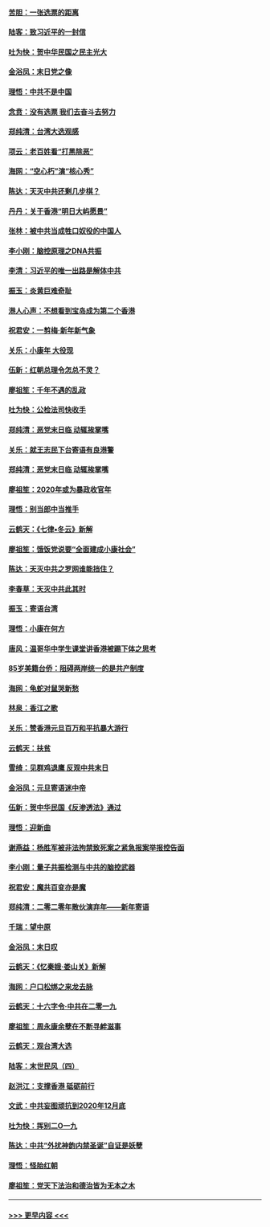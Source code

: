#### [苦胆：一张选票的距离](../pages/nsc993/n11788914.md?t=01131033) 
#### [陆客：致习近平的一封信](../pages/nsc993/n11788867.md?t=01131033) 
#### [吐为快：贺中华民国之民主光大](../pages/nsc993/n11788618.md?t=01131033) 
#### [金浴凤：末日党之像](../pages/nsc993/n11787475.md?t=01131033) 
#### [理悟：中共不是中国](../pages/nsc993/n11787463.md?t=01131033) 
#### [念贲：没有选票  我们去奋斗去努力](../pages/nsc993/n11787398.md?t=01131033) 
#### [郑纯清：台湾大选观感](../pages/nsc993/n11786210.md?t=01131033) 
#### [项云：老百姓看“打黑除恶”](../pages/nsc993/n11785398.md?t=01131033) 
#### [海网：“空心朽”演“核心秀”](../pages/nsc993/n11783874.md?t=01131033) 
#### [陈达：天灭中共还剩几步棋？](../pages/nsc993/n11783719.md?t=01131033) 
#### [丹丹：关于香港“明日大屿愿景”](../pages/nsc993/n11783273.md?t=01131033) 
#### [张林：被中共当成牲口奴役的中国人](../pages/nsc993/n11782397.md?t=01131033) 
#### [李小刚：脑控原理之DNA共振](../pages/nsc993/n11780962.md?t=01131033) 
#### [李清：习近平的唯一出路是解体中共](../pages/nsc993/n11780866.md?t=01131033) 
#### [振玉：炎黄巨难奇耻](../pages/nsc993/n11779632.md?t=01131033) 
#### [港人心声：不想看到宝岛成为第二个香港](../pages/nsc993/n11778817.md?t=01131033) 
#### [祝君安：一剪梅‧新年新气象](../pages/nsc993/n11776340.md?t=01131033) 
#### [关乐：小康年 大役现](../pages/nsc993/n11774213.md?t=01131033) 
#### [伍新：红朝总理令怎总不灵？](../pages/nsc993/n11770813.md?t=01131033) 
#### [廖祖笙：千年不遇的乱政](../pages/nsc993/n11770373.md?t=01131033) 
#### [吐为快：公检法司快收手](../pages/nsc993/n11770359.md?t=01131033) 
#### [郑纯清：恶党末日临 动辄挨掌嘴](../pages/nsc993/n11769912.md?t=01131033) 
#### [关乐：就王志民下台寄语有良港警](../pages/nsc993/n11769903.md?t=01131033) 
#### [郑纯清：恶党末日临 动辄挨掌嘴](../pages/nsc993/n11769356.md?t=01131033) 
#### [廖祖笙：2020年或为暴政收官年](../pages/nsc993/n11768216.md?t=01131033) 
#### [理悟：别当郎中当推手](../pages/nsc993/n11768243.md?t=01131033) 
#### [云鹤天：《七律▪冬云》新解](../pages/nsc993/n11768204.md?t=01131033) 
#### [廖祖笙：饿饭党说要“全面建成小康社会”](../pages/nsc993/n11767482.md?t=01131033) 
#### [陈达：天灭中共之罗网谁能挡住？](../pages/nsc993/n11767465.md?t=01131033) 
#### [李春草：天灭中共此其时](../pages/nsc993/n11767452.md?t=01131033) 
#### [振玉：寄语台湾](../pages/nsc993/n11767432.md?t=01131033) 
#### [理悟：小康在何方](../pages/nsc993/n11767394.md?t=01131033) 
#### [唐风：温哥华中学生课堂讲香港被踢下体之思考](../pages/nsc993/n11766848.md?t=01131033) 
#### [85岁美籍台侨：阻碍两岸统一的是共产制度](../pages/nsc993/n11765043.md?t=01131033) 
#### [海网：龟蛇对鼠哭新愁](../pages/nsc993/n11764895.md?t=01131033) 
#### [林泉：香江之歌](../pages/nsc993/n11764415.md?t=01131033) 
#### [关乐：赞香港元旦百万和平抗暴大游行](../pages/nsc993/n11764382.md?t=01131033) 
#### [云鹤天：扶贫](../pages/nsc993/n11764245.md?t=01131033) 
#### [雪绮：见群鸡退鹰  反观中共末日](../pages/nsc993/n11762112.md?t=01131033) 
#### [金浴凤：元旦寄语迷中帝](../pages/nsc993/n11761788.md?t=01131033) 
#### [伍新：贺中华民国《反渗透法》通过](../pages/nsc993/n11761994.md?t=01131033) 
#### [理悟：迎新曲](../pages/nsc993/n11761152.md?t=01131033) 
#### [谢燕益：杨胜军被非法拘禁致死案之紧急报案举报控告函](../pages/nsc993/n11756134.md?t=01131033) 
#### [李小刚：量子共振检测与中共的脑控武器](../pages/nsc993/n11754518.md?t=01131033) 
#### [祝君安：魔共百变亦是魔](../pages/nsc993/n11754469.md?t=01131033) 
#### [郑纯清：二零二零年散伙演弃年——新年寄语](../pages/nsc993/n11754195.md?t=01131033) 
#### [千瑞：望中原](../pages/nsc993/n11754159.md?t=01131033) 
#### [金浴凤：末日叹](../pages/nsc993/n11752359.md?t=01131033) 
#### [云鹤天：《忆秦娥‧娄山关》新解](../pages/nsc993/n11752348.md?t=01131033) 
#### [海网：户口松绑之来龙去脉](../pages/nsc993/n11752328.md?t=01131033) 
#### [云鹤天：十六字令‧中共在二零一九](../pages/nsc993/n11752305.md?t=01131033) 
#### [廖祖笙：周永康余孽在不断寻衅滋事](../pages/nsc993/n11751013.md?t=01131033) 
#### [云鹤天：观台湾大选](../pages/nsc993/n11751007.md?t=01131033) 
#### [陆客：末世民风（四）](../pages/nsc993/n11749203.md?t=01131033) 
#### [赵洪江：支撑香港 砥砺前行](../pages/nsc993/n11748482.md?t=01131033) 
#### [文武：中共妄图顽抗到2020年12月底](../pages/nsc993/n11748446.md?t=01131033) 
#### [吐为快：挥别二O一九](../pages/nsc993/n11748411.md?t=01131033) 
#### [陈达：中共“外扰神韵内禁圣诞”自证是妖孽](../pages/nsc993/n11748226.md?t=01131033) 
#### [理悟：怪胎红朝](../pages/nsc993/n11748206.md?t=01131033) 
#### [廖祖笙：党天下法治和德治皆为无本之木](../pages/nsc993/n11748135.md?t=01131033) 

----
#### [ >>> 更早内容 <<< ](../indexes/nsc993-earlier.md)
